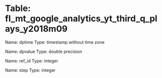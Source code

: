 Table: fl_mt_google_analytics_yt_third_q_plays_y2018m09
=======================================================

Name: dptime
Type: timestamp without time zone

Name: dpvalue
Type: double precision

Name: ref_id
Type: integer

Name: step
Type: integer

